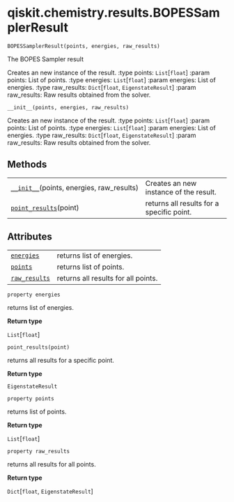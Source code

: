 <span id="qiskit-chemistry-results-bopessamplerresult" />

# qiskit.chemistry.results.BOPESSamplerResult

<span id="undefined" />

`BOPESSamplerResult(points, energies, raw_results)`

The BOPES Sampler result

Creates an new instance of the result. :type points: `List`\[`float`] :param points: List of points. :type energies: `List`\[`float`] :param energies: List of energies. :type raw\_results: `Dict`\[`float`, `EigenstateResult`] :param raw\_results: Raw results obtained from the solver.

<span id="undefined" />

`__init__(points, energies, raw_results)`

Creates an new instance of the result. :type points: `List`\[`float`] :param points: List of points. :type energies: `List`\[`float`] :param energies: List of energies. :type raw\_results: `Dict`\[`float`, `EigenstateResult`] :param raw\_results: Raw results obtained from the solver.

## Methods

|                                                                                                                                                            |                                           |
| ---------------------------------------------------------------------------------------------------------------------------------------------------------- | ----------------------------------------- |
| [`__init__`](#qiskit.chemistry.results.BOPESSamplerResult.__init__ "qiskit.chemistry.results.BOPESSamplerResult.__init__")(points, energies, raw\_results) | Creates an new instance of the result.    |
| [`point_results`](#qiskit.chemistry.results.BOPESSamplerResult.point_results "qiskit.chemistry.results.BOPESSamplerResult.point_results")(point)           | returns all results for a specific point. |

## Attributes

|                                                                                                                                     |                                     |
| ----------------------------------------------------------------------------------------------------------------------------------- | ----------------------------------- |
| [`energies`](#qiskit.chemistry.results.BOPESSamplerResult.energies "qiskit.chemistry.results.BOPESSamplerResult.energies")          | returns list of energies.           |
| [`points`](#qiskit.chemistry.results.BOPESSamplerResult.points "qiskit.chemistry.results.BOPESSamplerResult.points")                | returns list of points.             |
| [`raw_results`](#qiskit.chemistry.results.BOPESSamplerResult.raw_results "qiskit.chemistry.results.BOPESSamplerResult.raw_results") | returns all results for all points. |

<span id="undefined" />

`property energies`

returns list of energies.

**Return type**

`List`\[`float`]

<span id="undefined" />

`point_results(point)`

returns all results for a specific point.

**Return type**

`EigenstateResult`

<span id="undefined" />

`property points`

returns list of points.

**Return type**

`List`\[`float`]

<span id="undefined" />

`property raw_results`

returns all results for all points.

**Return type**

`Dict`\[`float`, `EigenstateResult`]
